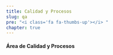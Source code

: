 ```yaml
---
title: Calidad y Procesos
slug: qa
pre: "<i class='fa fa-thumbs-up'></i> "
chapter: true
---
```


#### Área de Calidad y Procesos
